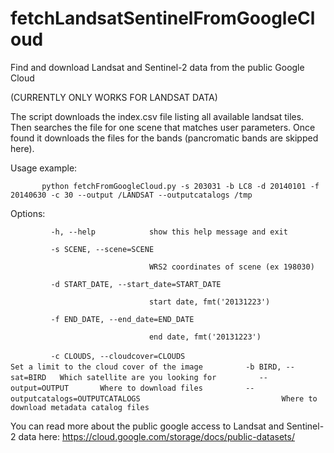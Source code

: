 # fetchLandsatSentinelFromGoogleCloud
Find and download Landsat and Sentinel-2 data from the public Google Cloud

(CURRENTLY ONLY WORKS FOR LANDSAT DATA)

The script downloads the index.csv file listing all available landsat tiles. 
Then searches the file for one scene that matches user parameters.
Once found it downloads the files for the bands (pancromatic bands are skipped here).

Usage example:

`       python fetchFromGoogleCloud.py -s 203031 -b LC8 -d 20140101 -f 20140630 -c 30 --output /LANDSAT --outputcatalogs /tmp`

Options:

`         -h, --help            show this help message and exit`

`         -s SCENE, --scene=SCENE`

`                               WRS2 coordinates of scene (ex 198030)`

`         -d START_DATE, --start_date=START_DATE`

`                               start date, fmt('20131223')`

`         -f END_DATE, --end_date=END_DATE`

`                               end date, fmt('20131223')`

`         -c CLOUDS, --cloudcover=CLOUDS`
`                               Set a limit to the cloud cover of the image`
`         -b BIRD, --sat=BIRD   Which satellite are you looking for`
`         --output=OUTPUT       Where to download files`
`         --outputcatalogs=OUTPUTCATALOGS`
`                               Where to download metadata catalog files`

You can read more about the public google access to Landsat and Sentinel-2 data here: https://cloud.google.com/storage/docs/public-datasets/
